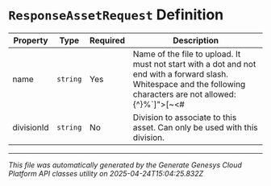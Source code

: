 # `ResponseAssetRequest` Definition

| Property | Type | Required | Description |
|----------|------|----------|-------------|
| name | `string` | Yes | Name of the file to upload. It must not start with a dot and not end with a forward slash. Whitespace and the following characters are not allowed: \{^}%`]">[~<#| |
| divisionId | `string` | No | Division to associate to this asset. Can only be used with this division. |

---

*This file was automatically generated by the Generate Genesys Cloud Platform API classes utility on 2025-04-24T15:04:25.832Z*